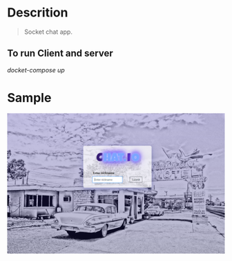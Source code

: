 # Descrition

> Socket chat app.

## To run Client and server

_docket-compose up_

# Sample

![Sample](Client/src/assets/sampleIMG.png)
